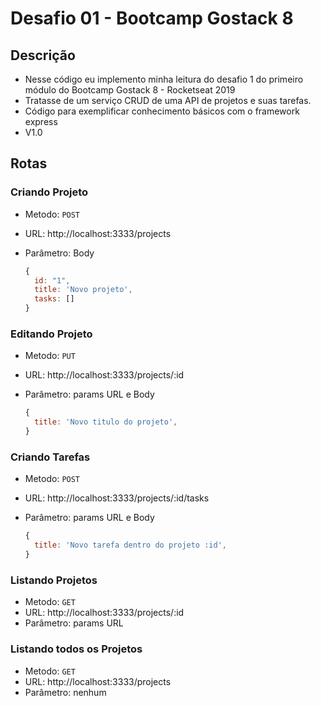 # Desafio 01 - Bootcamp Gostack 8

## Descrição

- Nesse código eu implemento minha leitura do desafio 1 do primeiro módulo do Bootcamp Gostack 8 - Rocketseat 2019
- Tratasse de um serviço CRUD de uma API de projetos e suas tarefas.
- Código para exemplificar conhecimento básicos com o framework express
- V1.0

## Rotas

### Criando Projeto

- Metodo: `POST`
- URL: http://localhost:3333/projects
- Parâmetro: Body

  ```js
  {
    id: "1",
    title: 'Novo projeto',
    tasks: []
  }
  ```

### Editando Projeto

- Metodo: `PUT`
- URL: http://localhost:3333/projects/:id
- Parâmetro: params URL e Body

  ```js
  {
    title: 'Novo titulo do projeto',
  }
  ```

### Criando Tarefas

- Metodo: `POST`
- URL: http://localhost:3333/projects/:id/tasks
- Parâmetro: params URL e Body

  ```js
  {
    title: 'Novo tarefa dentro do projeto :id',
  }
  ```

### Listando Projetos

- Metodo: `GET`
- URL: http://localhost:3333/projects/:id
- Parâmetro: params URL

### Listando todos os Projetos

- Metodo: `GET`
- URL: http://localhost:3333/projects
- Parâmetro: nenhum
